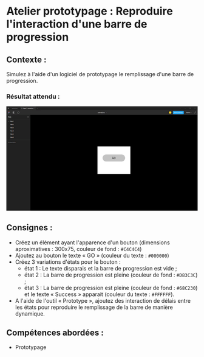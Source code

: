 # Atelier prototypage : Reproduire l'interaction d'une barre de progression
## Contexte : 
Simulez à l'aide d'un logiciel de prototypage le remplissage d'une barre de progression.

### Résultat attendu :
![Résultat attendu](https://github.com/Abardin-dev/Cas-pratiques/blob/master/Prototypage/loader.gif)

## Consignes :
- Créez un élément ayant l'apparence d'un bouton (dimensions aproximatives : 300x75, couleur de fond : `#C4C4C4`)
- Ajoutez au bouton le texte « GO » (couleur du texte : `#000000`)
- Créez 3 variations d'états pour le bouton :
	+ état 1 : Le texte disparais et la barre de progression est vide ;
	+ état 2 : La barre de progression est pleine (couleur de fond : `#D83C3C`) ;
	+ état 3 : La barre de progression est pleine (couleur de fond : `#68C230`) et le texte « Success » apparait (couleur du texte : `#FFFFFF`).
- A l'aide de l'outil « Prototype », ajoutez des interaction de délais entre les états pour reproduire le remplissage de la barre de manière dynamique. 

## Compétences abordées :
* Prototypage

